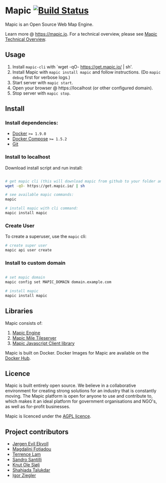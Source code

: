 
# Mapic [![Build Status](https://travis-ci.org/mapic/mapic.png)](https://travis-ci.org/mapic/mapic)

Mapic is an Open Source Web Map Engine. 

Learn more @ https://mapic.io. For a technical overview, please see [Mapic Technical Overview](https://github.com/mapic/mapic/wiki/Mapic-Techincal-Overview).


## Usage
1. Install `mapic-cli` with `wget -qO- https://get.mapic.io/ | sh'.
2. Install Mapic with `mapic install mapic` and follow instructions. (Do `mapic debug` first for verbose logs.)
3. Start server with `mapic start`.
4. Open your browser @ https://localhost (or other configured domain).
5. Stop server with `mapic stop`.


## Install

### Install dependencies: 
- [Docker](https://docs.docker.com/engine/installation/) `>= 1.9.0`  
- [Docker Compose](https://docs.docker.com/compose/install/) `>= 1.5.2`  
- [Git](https://git-scm.com/book/en/v2/Getting-Started-Installing-Git)

### Install to localhost
Download install script and run install:

```bash

# get mapic cli (this will download mapic from github to your folder and install mapic cli)
wget -qO- https://get.mapic.io/ | sh

# see available mapic commands:
mapic 

# install mapic with cli command:
mapic install mapic

```

### Create User
To create a superuser, use the `mapic` cli:

```bash
# create super user
mapic api user create

```

### Install to custom domain
```bash

# set mapic domain
mapic config set MAPIC_DOMAIN domain.example.com

# install mapic
mapic install mapic

```

## Libraries
Mapic consists of:   
1. [Mapic Engine](https://github.com/mapic/engine)  
2. [Mapic Mile Tileserver](https://github.com/mapic/mile)    
3. [Mapic Javascript Client library](https://github.com/mapic/mapic.js)    

Mapic is built on Docker. Docker Images for Mapic are available on the [Docker Hub](https://hub.docker.com/u/mapic/).

## Licence
Mapic is built entirely open source. We believe in a collaborative environment for creating strong solutions for an industry that is constantly moving. The Mapic platform is open for anyone to use and contribute to, which makes it an ideal platform for government organisations and NGO's, as well as for-profit businesses.

Mapic is licenced under the [AGPL licence](https://github.com/mapic/mapic/blob/master/LICENCE).

## Project contributors
- [Jørgen Evil Ekvoll](https://github.com/jorgenevil)
- [Magdalini Fotiadou](https://github.com/mft74)
- [Terrence Lam](https://github.com/skyuplam)
- [Sandro Santilli](https://github.com/strk)
- [Knut Ole Sjøli](https://github.com/knutole)
- [Shahjada Talukdar](https://github.com/destromas1)
- [Igor Ziegler](https://github.com/igorziegler)
